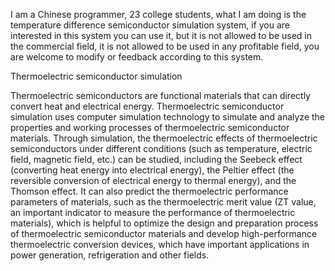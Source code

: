 I am a Chinese programmer, 23 college students, what I am doing is the temperature difference semiconductor simulation system, if you are interested in this system you can use it, but it is not allowed to be used in the commercial field, it is not allowed to be used in any profitable field, you are welcome to modify or feedback according to this system.

Thermoelectric semiconductor simulation

Thermoelectric semiconductors are functional materials that can directly convert heat and electrical energy. Thermoelectric semiconductor simulation uses computer simulation technology to simulate and analyze the properties and working processes of thermoelectric semiconductor materials. Through simulation, the thermoelectric effects of thermoelectric semiconductors under different conditions (such as temperature, electric field, magnetic field, etc.) can be studied, including the Seebeck effect (converting heat energy into electrical energy), the Peltier effect (the reversible conversion of electrical energy to thermal energy), and the Thomson effect. It can also predict the thermoelectric performance parameters of materials, such as the thermoelectric merit value (ZT value, an important indicator to measure the performance of thermoelectric materials), which is helpful to optimize the design and preparation process of thermoelectric semiconductor materials and develop high-performance thermoelectric conversion devices, which have important applications in power generation, refrigeration and other fields.
